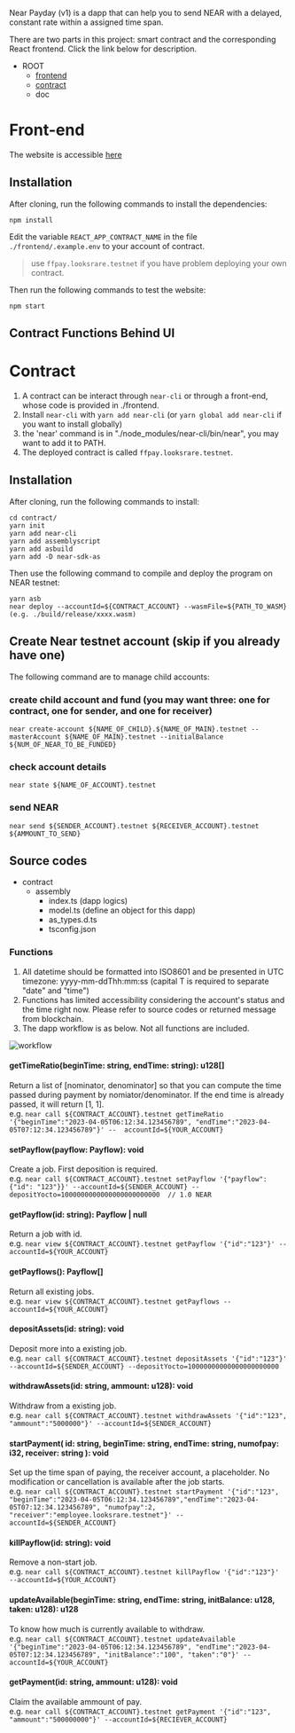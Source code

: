 Near Payday (v1) is a dapp that can help you to send NEAR with a delayed, constant rate within a assigned time span.  

There are two parts in this project: smart contract and the corresponding React frontend. Click the link below for description.
  - ROOT 
    - [frontend](https://github.com/chienj1/near-payday/edit/main/README.md#Front-end)
    - [contract](https://github.com/chienj1/near-payday/edit/main/README.md#Contract)
    - doc

# Front-end
The website is accessible [here](https://chienj1.github.io/near-payday/)  

## Installation
After cloning, run the following commands to install the dependencies: 
```
npm install
```
Edit the variable `REACT_APP_CONTRACT_NAME` in the file `./frontend/.example.env` to your account of contract.  
> use `ffpay.looksrare.testnet` if you have problem deploying your own contract.

Then run the following commands to test the website:
```
npm start
```
## Contract Functions Behind UI



# Contract
1. A contract can be interact through `near-cli` or through a front-end, whose code is provided in ./frontend.  
2. Install `near-cli` with `yarn add near-cli` (or `yarn global add near-cli` if you want to install globally)    
3. the 'near' command is in "./node_modules/near-cli/bin/near", you may want to add it to PATH. 
4. The deployed contract is called `ffpay.looksrare.testnet`. 

## Installation
After cloning, run the following commands to install:  
```
cd contract/  
yarn init 
yarn add near-cli        
yarn add assemblyscript  
yarn add asbuild  
yarn add -D near-sdk-as  
```
Then use the following command to compile and deploy the program on NEAR testnet:   
```
yarn asb  
near deploy --accountId=${CONTRACT_ACCOUNT} --wasmFile=${PATH_TO_WASM} (e.g. ./build/release/xxxx.wasm)  
```
## Create Near testnet account (skip if you already have one)
The following command are to manage child accounts:  
### create child account and fund (you may want three: one for contract, one for sender, and one for receiver)
`near create-account ${NAME_OF_CHILD}.${NAME_OF_MAIN}.testnet --masterAccount ${NAME_OF_MAIN}.testnet --initialBalance ${NUM_OF_NEAR_TO_BE_FUNDED}`
### check account details
`near state ${NAME_OF_ACCOUNT}.testnet`
### send NEAR
`near send ${SENDER_ACCOUNT}.testnet ${RECEIVER_ACCOUNT}.testnet ${AMMOUNT_TO_SEND}`

## Source codes
  - contract  
    - assembly  
      - index.ts          (dapp logics)
      - model.ts          (define an object for this dapp)
      - as_types.d.ts     
      - tsconfig.json
        
### Functions
1. All datetime should be formatted into ISO8601 and be presented in UTC timezone: yyyy-mm-ddThh:mm:ss (capital T is required to separate "date" and "time")  
2. Functions has limited accessibility considering the account's status and the time right now. Please refer to source codes or returned message from blockchain.
3. The dapp workflow is as below. Not all functions are included.

![workflow](https://github.com/chienj1/near-payday/blob/main/doc/workflow.png)

#### getTimeRatio(beginTime: string, endTime: string): u128[]
Return a list of [nominator, denominator] so that you can compute the time passed during payment by nomiator/denominator. If the end time is already passed, it will return [1, 1].  
e.g. `near call ${CONTRACT_ACCOUNT}.testnet getTimeRatio '{"beginTime":"2023-04-05T06:12:34.123456789", "endTime":"2023-04-05T07:12:34.123456789"}' --  accountId=${YOUR_ACCOUNT}`  
#### setPayflow(payflow: Payflow): void  
Create a job. First deposition is required.  
e.g. `near call ${CONTRACT_ACCOUNT}.testnet setPayflow '{"payflow":{"id": "123"}}' --accountId=${SENDER_ACCOUNT} --depositYocto=1000000000000000000000000  // 1.0 NEAR`  
#### getPayflow(id: string): Payflow | null
Return a job with id.  
e.g. `near view ${CONTRACT_ACCOUNT}.testnet getPayflow '{"id":"123"}' --accountId=${YOUR_ACCOUNT}`
#### getPayflows(): Payflow[]
Return all existing jobs.  
e.g. `near view ${CONTRACT_ACCOUNT}.testnet getPayflows --accountId=${YOUR_ACCOUNT}`
#### depositAssets(id: string): void
Deposit more into a existing job.  
e.g. `near call ${CONTRACT_ACCOUNT}.testnet depositAssets '{"id":"123"}' --accountId=${SENDER_ACCOUNT} --depositYocto=10000000000000000000000`
#### withdrawAssets(id: string, ammount: u128): void
Withdraw from a existing job.  
e.g. `near call ${CONTRACT_ACCOUNT}.testnet withdrawAssets '{"id":"123", "ammount":"5000000"}' --accountId=${SENDER_ACCOUNT}`
#### startPayment( id: string, beginTime: string, endTime: string, numofpay: i32, receiver: string ): void  
Set up the time span of paying, the receiver account, a placeholder. No modification or cancellation is available after the job starts.  
e.g. `near call ${CONTRACT_ACCOUNT}.testnet startPayment '{"id":"123", "beginTime":"2023-04-05T06:12:34.123456789","endTime":"2023-04-05T07:12:34.123456789", "numofpay":2, "receiver":"employee.looksrare.testnet"}' --accountId=${SENDER_ACCOUNT}`
#### killPayflow(id: string): void
Remove a non-start job.  
e.g. `near call ${CONTRACT_ACCOUNT}.testnet killPayflow '{"id":"123"}'  --accountId=${YOUR_ACCOUNT}`
#### updateAvailable(beginTime: string, endTime: string, initBalance: u128, taken: u128): u128
To know how much is currently available to withdraw.  
e.g. `near call ${CONTRACT_ACCOUNT}.testnet updateAvailable '{"beginTime":"2023-04-05T06:12:34.123456789", "endTime":"2023-04-05T07:12:34.123456789", "initBalance":"100", "taken":"0"}' --accountId=${YOUR_ACCOUNT}`
#### getPayment(id: string, ammount: u128): void
Claim the available ammount of pay.  
e.g. `near call ${CONTRACT_ACCOUNT}.testnet getPayment '{"id":"123", "ammount":"500000000"}' --accountId=${RECIEVER_ACCOUNT}`




